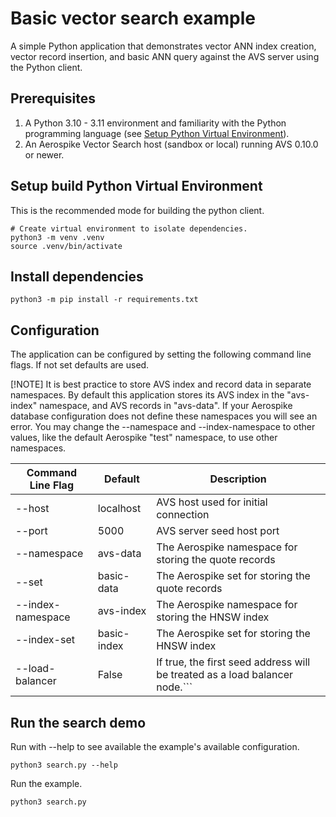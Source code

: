 # Basic vector search example

A simple Python application that demonstrates vector ANN index creation, 
vector record insertion, and basic ANN query against the AVS server using the Python client.

## Prerequisites

1. A Python 3.10 - 3.11 environment and familiarity with the Python programming language (see [Setup Python Virtual Environment](../prism-image-search/README.md#setup-python-virtual-environment)).
1. An Aerospike Vector Search host (sandbox or local) running AVS 0.10.0 or newer.

## Setup build Python Virtual Environment

This is the recommended mode for building the python client.

```shell
# Create virtual environment to isolate dependencies.
python3 -m venv .venv
source .venv/bin/activate
```

## Install dependencies

```shell
python3 -m pip install -r requirements.txt
```

## Configuration

The application can be configured by setting the following command line flags.
If not set defaults are used.

[!NOTE]
It is best practice to store AVS index and record data in separate namespaces.
By default this application stores its AVS index in the "avs-index" namespace, and AVS records in "avs-data".
If your Aerospike database configuration does not define these namespaces you will see an error.
You may change the --namespace and --index-namespace to other values, like the default Aerospike "test" namespace, to use other namespaces.

| Command Line Flag        | Default            | Description                                                        |
|-----------------------------|--------------------|-----------------------------------------------------------------|
| --host               | localhost          | AVS host used for initial connection                                                   |
| --port               | 5000               | AVS server seed host port                                              |
| --namespace          | avs-data           | The Aerospike namespace for storing the quote records                  |
| --set                | basic-data         | The Aerospike set for storing the quote records                        |
| --index-namespace    | avs-index          | The Aerospike namespace for storing the HNSW index                     |
| --index-set          | basic-index        | The Aerospike set for storing the HNSW index                           |
| --load-balancer      | False              |                 If true, the first seed address will be treated as a load balancer node.```

## Run the search demo

Run with --help to see available the example's available configuration.
```shell
python3 search.py --help
```

Run the example.
```shell
python3 search.py
```
